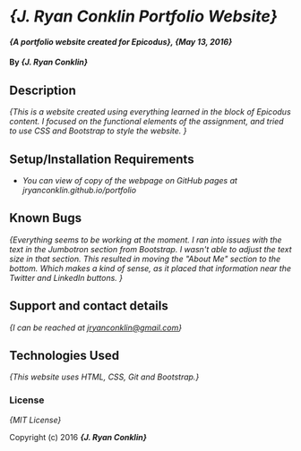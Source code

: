 # _{J. Ryan Conklin Portfolio Website}_

#### _{A portfolio website created for Epicodus}, {May 13, 2016}_

#### By _**{J. Ryan Conklin}**_

## Description

_{This is a website created using everything learned in the block of Epicodus content. I focused on the functional elements of the assignment, and tried to use CSS and Bootstrap to style the website. }_

## Setup/Installation Requirements

* _You can view of copy of the webpage on GitHub pages at jryanconklin.github.io/portfolio_


## Known Bugs

_{Everything seems to be working at the moment. I ran into issues with the text in the Jumbotron section from Bootstrap. I wasn't able to adjust the text size in that section. This resulted in moving the "About Me" section to the bottom. Which makes a kind of sense, as it placed that information near the Twitter and LinkedIn buttons. }_

## Support and contact details

_{I can be reached at jryanconklin@gmail.com}_

## Technologies Used

_{This website uses HTML, CSS, Git and Bootstrap.}_

### License

*{MIT License}*

Copyright (c) 2016 **_{J. Ryan Conklin}_**

